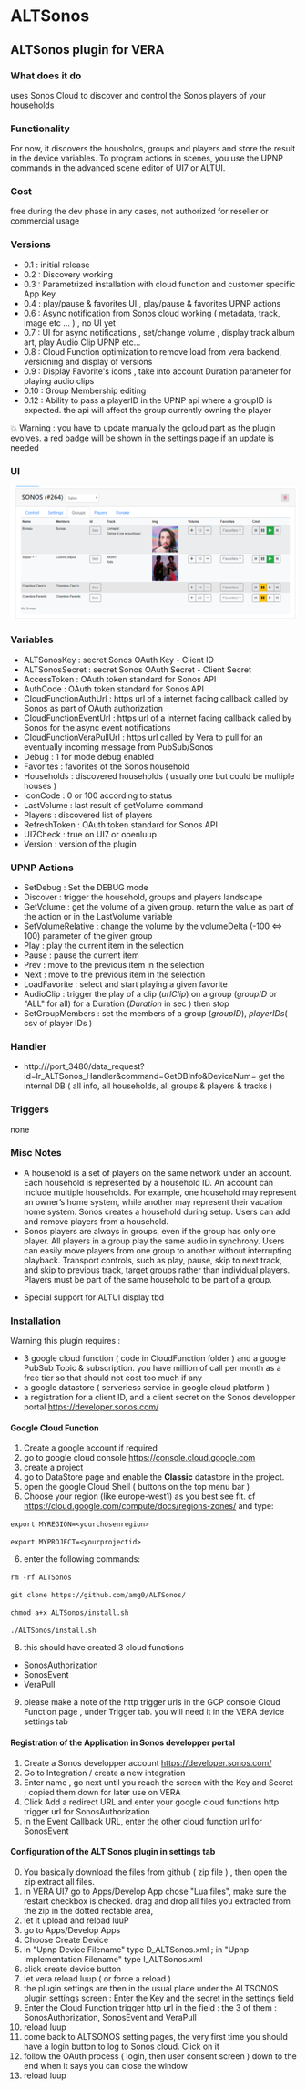 # ALTSonos
## ALTSonos plugin for VERA

### What does it do
uses Sonos Cloud to discover and control the Sonos players of your households

### Functionality
For now, it discovers the housholds, groups and players and store the result in the device variables.
To program actions in scenes, you use the UPNP commands in the advanced scene editor of UI7 or ALTUI.

### Cost
free during the dev phase
in any cases, not authorized for reseller or commercial usage

### Versions
- 0.1 : initial release
- 0.2 : Discovery working
- 0.3 : Parametrized installation with cloud function and customer specific App Key
- 0.4 : play/pause & favorites UI , play/pause & favorites UPNP actions
- 0.6 : Async notification from Sonos cloud working ( metadata, track, image etc ... ) , no UI yet
- 0.7 : UI for async notifications , set/change volume , display track album art, play Audio Clip UPNP etc...
- 0.8 : Cloud Function optimization to remove load from vera backend, versioning and display of versions
- 0.9 : Display Favorite's icons , take into account Duration parameter for playing audio clips
- 0.10 : Group Membership editing
- 0.12 : Ability to pass a playerID in the UPNP api where a groupID is expected. the api will affect the group currently owning the player

:boom: Warning : you have to update manually the gcloud part as the plugin evolves. a red badge will be shown in the settings page if an update is needed

### UI
![Group Play Control User interface](https://raw.githubusercontent.com/amg0/ALTSonos/master/Doc/UI.PNG)

### Variables
- ALTSonosKey : secret Sonos OAuth Key - Client ID
- ALTSonosSecret : secret Sonos OAuth Secret - Client Secret
- AccessToken : OAuth token standard for Sonos API
- AuthCode : OAuth token standard for Sonos API
- CloudFunctionAuthUrl : https url of a internet facing callback called by Sonos as part of OAuth authorization
- CloudFunctionEventUrl : https url of a internet facing callback called by Sonos for the async event notifications
- CloudFunctionVeraPullUrl : https url called by Vera to pull for an eventually incoming message from PubSub/Sonos
- Debug : 1 for mode debug enabled
- Favorites : favorites of the Sonos household
- Households : discovered households ( usually one but could be multiple houses )
- IconCode : 0 or 100 according to status
- LastVolume : last result of getVolume command
- Players : discovered list of players
- RefreshToken : OAuth token standard for Sonos API
- UI7Check : true on UI7 or openluup
- Version : version of the plugin

### UPNP Actions
- SetDebug : Set the DEBUG mode
- Discover : trigger the household, groups and players landscape
- GetVolume : get the volume of a given group. return the value as part of the action or in the LastVolume variable
- SetVolumeRelative : change the volume by the volumeDelta (-100 <=> 100) parameter of the given group
- Play : play the current item in the selection
- Pause : pause the current item
- Prev : move to the previous item in the selection
- Next : move to the previous item in the selection
- LoadFavorite : select and start playing a given favorite
- AudioClip : trigger the play of a clip (*urlClip*) on a group (*groupID* or "ALL" for all) for a Duration (*Duration* in sec ) then stop
- SetGroupMembers : set the members of a group (*groupID*), *playerIDs*( csv of player IDs )

### Handler
- http://<ip>/port_3480/data_request?id=lr_ALTSonos_Handler&command=GetDBInfo&DeviceNum=<devnum>
get the internal DB ( all info, all households, all groups & players & tracks )

### Triggers
none

### Misc Notes
- A household is a set of players on the same network under an account. Each household is represented by a household ID. An account can include multiple households. For example, one household may represent an owner’s home system, while another may represent their vacation home system. Sonos creates a household during setup. Users can add and remove players from a household.
- Sonos players are always in groups, even if the group has only one player. All players in a group play the same audio in synchrony. Users can easily move players from one group to another without interrupting playback. Transport controls, such as play, pause, skip to next track, and skip to previous track, target groups rather than individual players. Players must be part of the same household to be part of a group.

* Special support for ALTUI display
tbd

### Installation
Warning this plugin requires :
- 3 google cloud function ( code in CloudFunction folder ) and a google PubSub Topic & subscription.  you have million of call per month as a free tier so that should not cost too much if any
- a google datastore ( serverless service in google cloud platform )
- a registration for a client ID, and a client secret on the Sonos developper portal https://developer.sonos.com/

#### Google Cloud Function
1. Create a google account if required
2. go to google cloud console https://console.cloud.google.com
3. create a project
4. go to DataStore page and enable the **Classic** datastore in the project.
4. open the google Cloud Shell ( buttons on the top menu bar )
5. Choose your region (like europe-west1) as you best see fit. cf https://cloud.google.com/compute/docs/regions-zones/ and type:

`export MYREGION=<yourchosenregion>`

`export MYPROJECT=<yourprojectid>`

6. enter the following commands:

`rm -rf ALTSonos`

`git clone https://github.com/amg0/ALTSonos/`

`chmod a+x ALTSonos/install.sh`

`./ALTSonos/install.sh`

8. this should have created 3 cloud functions
- SonosAuthorization
- SonosEvent
- VeraPull

9. please make a note of the http trigger urls in the GCP console Cloud Function page , under Trigger tab. you will need it in the VERA device settings tab


#### Registration of the Application in Sonos developper portal
1. Create a Sonos developper account https://developer.sonos.com/
2. Go to Integration / create a new integration
3. Enter name , go next until you reach the screen with the Key and Secret ; copied them down for later use on VERA
4. Click Add a redirect URL and enter your google cloud functions http trigger url for SonosAuthorization
5. in the Event Callback URL, enter the other cloud function url for SonosEvent

#### Configuration of the ALT Sonos plugin in settings tab
0. You basically download the files from github ( zip file ) , then open the zip  extract all files.  
1. in VERA UI7 go to Apps/Develop App chose "Lua files", make sure the restart checkbox is checked.  drag and drop all files you extracted from the zip in the dotted rectable area,  
2. let it upload and reload luuP
3. go to Apps/Develop Apps
4. Choose Create Device
5. in "Upnp Device Filename" type D_ALTSonos.xml ; in "Upnp Implementation Filename" type I_ALTSonos.xml
6. click create device button
7. let vera reload luup ( or force a reload )
8. the plugin settings are then in the usual place under the ALTSONOS plugin settings screen : Enter the Key and the secret in the settings field
9. Enter the Cloud Function trigger http url in the field : the 3 of them : SonosAuthorization, SonosEvent and VeraPull
10. reload luup
11. come back to ALTSONOS setting pages,  the very first time you should have a login button to log to Sonos cloud. Click on it
12. follow the OAuth process ( login, then user consent screen ) down to the end when it says you can close the window
13. reload luup

